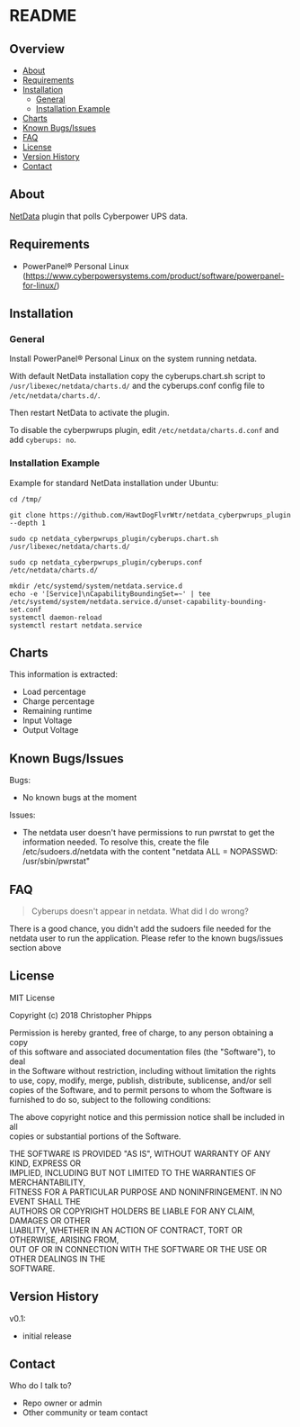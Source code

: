 # README #

## Overview ##
<!-- MarkdownTOC depth=0 -->

- [About](#about)
- [Requirements](#requirements)
- [Installation](#installation)
	- [General](#general)
	- [Installation Example](#installation-example)
- [Charts](#charts)
- [Known Bugs/Issues](#known-bugsissues)
- [FAQ](#faq)
- [License](#license)
- [Version History](#version-history)
- [Contact](#contact)

<!-- /MarkdownTOC -->

## About ##

[NetData](https://github.com/firehol/netdata/) plugin that polls Cyberpower UPS data.

## Requirements ##

* PowerPanel® Personal Linux (https://www.cyberpowersystems.com/product/software/powerpanel-for-linux/)

## Installation ##

### General ###

Install PowerPanel® Personal Linux on the system running netdata.

With default NetData installation copy the cyberups.chart.sh script to `/usr/libexec/netdata/charts.d/` and the cyberups.conf config file to `/etc/netdata/charts.d/`.

Then restart NetData to activate the plugin.

To disable the cyberpwrups plugin, edit `/etc/netdata/charts.d.conf` and add `cyberups: no`.


### Installation Example ###

Example for standard NetData installation under Ubuntu:

```
cd /tmp/

git clone https://github.com/HawtDogFlvrWtr/netdata_cyberpwrups_plugin --depth 1

sudo cp netdata_cyberpwrups_plugin/cyberups.chart.sh /usr/libexec/netdata/charts.d/

sudo cp netdata_cyberpwrups_plugin/cyberups.conf /etc/netdata/charts.d/

mkdir /etc/systemd/system/netdata.service.d
echo -e '[Service]\nCapabilityBoundingSet=~' | tee /etc/systemd/system/netdata.service.d/unset-capability-bounding-set.conf
systemctl daemon-reload
systemctl restart netdata.service

```

## Charts ##

This information is extracted:

- Load percentage
- Charge percentage
- Remaining runtime
- Input Voltage
- Output Voltage

## Known Bugs/Issues ##

Bugs:
* No known bugs at the moment

Issues:
* The netdata user doesn't have permissions to run pwrstat to get the information needed. To resolve this, create the file /etc/sudoers.d/netdata with the content "netdata ALL = NOPASSWD: /usr/sbin/pwrstat" 

## FAQ ##

> Cyberups doesn't appear in netdata. What did I do wrong?

There is a good chance, you didn't add the sudoers file needed for the netdata user to run the application. Please refer to the known bugs/issues section above

## License ##
MIT License                                                                                                                                                                                                        
                                                                                                                                                                                                                   
Copyright (c) 2018 Christopher Phipps                                                                                                                                                                              
                                                                                                                                                                                                                   
Permission is hereby granted, free of charge, to any person obtaining a copy                                                                                                                                       
of this software and associated documentation files (the "Software"), to deal                                                                                                                                      
in the Software without restriction, including without limitation the rights                                                                                                                                       
to use, copy, modify, merge, publish, distribute, sublicense, and/or sell                                                                                                                                          
copies of the Software, and to permit persons to whom the Software is                                                                                                                                              
furnished to do so, subject to the following conditions:                                                                                                                                                           
                                                                                                                                                                                                                   
The above copyright notice and this permission notice shall be included in all                                                                                                                                     
copies or substantial portions of the Software.                                                                                                                                                                    
                                                                                                                                                                                                                   
THE SOFTWARE IS PROVIDED "AS IS", WITHOUT WARRANTY OF ANY KIND, EXPRESS OR                                                                                                                                         
IMPLIED, INCLUDING BUT NOT LIMITED TO THE WARRANTIES OF MERCHANTABILITY,                                                                                                                                           
FITNESS FOR A PARTICULAR PURPOSE AND NONINFRINGEMENT. IN NO EVENT SHALL THE                                                                                                                                        
AUTHORS OR COPYRIGHT HOLDERS BE LIABLE FOR ANY CLAIM, DAMAGES OR OTHER                                                                                                                                             
LIABILITY, WHETHER IN AN ACTION OF CONTRACT, TORT OR OTHERWISE, ARISING FROM,                                                                                                                                      
OUT OF OR IN CONNECTION WITH THE SOFTWARE OR THE USE OR OTHER DEALINGS IN THE                                                                                                                                      
SOFTWARE.

## Version History ##

v0.1:
* initial release


## Contact ##

Who do I talk to?

* Repo owner or admin
* Other community or team contact
